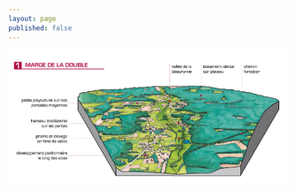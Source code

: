 ```yaml
---
layout: page
published: false
---
```




![1_architecture_bloc1.jpg](data/images/1/architecture/1_architecture_bloc1.jpg)